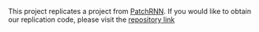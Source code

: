 This project replicates a project from [PatchRNN](https://github.com/shuwang127/PatchRNN-demo).
If you would like to obtain our replication code, please visit the [repository link](https://github.com/SeSpProjec/SecPatch_Identify)
